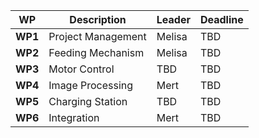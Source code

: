 | WP  | Description | Leader | Deadline|
| ------------- | ------------- | ------------- | ------------- |
| **WP1**  | Project Management  | Melisa  | TBD |
| **WP2**  | Feeding Mechanism   | Melisa  | TBD |
| **WP3**  | Motor Control  | TBD  | TBD |
| **WP4**  | Image Processing  | Mert  | TBD |
| **WP5**  | Charging Station  | TBD  | TBD |
| **WP6**  | Integration  | Mert  | TBD |